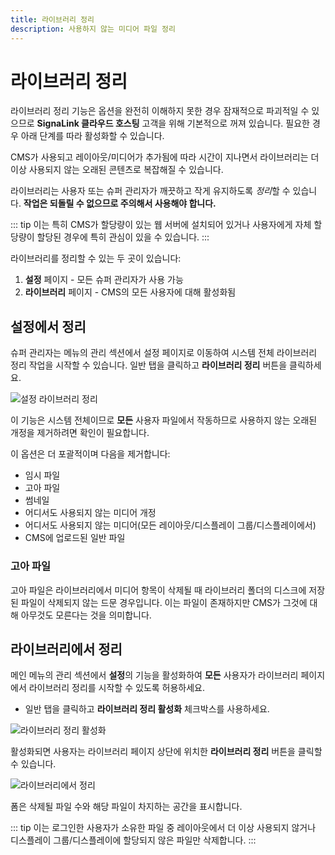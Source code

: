 ```yaml
---
title: 라이브러리 정리
description: 사용하지 않는 미디어 파일 정리
---
```


# 라이브러리 정리

라이브러리 정리 기능은 옵션을 완전히 이해하지 못한 경우 잠재적으로 파괴적일 수 있으므로 **SignaLink 클라우드 호스팅** 고객을 위해 기본적으로 꺼져 있습니다. 필요한 경우 아래 단계를 따라 활성화할 수 있습니다.

CMS가 사용되고 레이아웃/미디어가 추가됨에 따라 시간이 지나면서 라이브러리는 더 이상 사용되지 않는 오래된 콘텐츠로 복잡해질 수 있습니다.

라이브러리는 사용자 또는 슈퍼 관리자가 깨끗하고 작게 유지하도록 *정리*할 수 있습니다.
**작업은 되돌릴 수 없으므로 주의해서 사용해야 합니다.**

::: tip
이는 특히 CMS가 할당량이 있는 웹 서버에 설치되어 있거나 사용자에게 자체 할당량이 할당된 경우에 특히 관심이 있을 수 있습니다.
:::

라이브러리를 정리할 수 있는 두 곳이 있습니다:

1. **설정** 페이지 - 모든 슈퍼 관리자가 사용 가능
2. **라이브러리** 페이지 - CMS의 모든 사용자에 대해 활성화됨

## 설정에서 정리

슈퍼 관리자는 메뉴의 관리 섹션에서 설정 페이지로 이동하여 시스템 전체 라이브러리 정리 작업을 시작할 수 있습니다. 일반 탭을 클릭하고 **라이브러리 정리** 버튼을 클릭하세요.

![설정 라이브러리 정리](/img/media_settings_tidylibrary.png)

이 기능은 시스템 전체이므로 **모든** 사용자 파일에서 작동하므로 사용하지 않는 오래된 개정을 제거하려면 확인이 필요합니다.

이 옵션은 더 포괄적이며 다음을 제거합니다:

- 임시 파일
- 고아 파일
- 썸네일
- 어디서도 사용되지 않는 미디어 개정
- 어디서도 사용되지 않는 미디어(모든 레이아웃/디스플레이 그룹/디스플레이에서)
- CMS에 업로드된 일반 파일

### 고아 파일

고아 파일은 라이브러리에서 미디어 항목이 삭제될 때 라이브러리 폴더의 디스크에 저장된 파일이 삭제되지 않는 드문 경우입니다. 이는 파일이 존재하지만 CMS가 그것에 대해 아무것도 모른다는 것을 의미합니다.

## 라이브러리에서 정리

메인 메뉴의 관리 섹션에서 **설정**의 기능을 활성화하여 **모든** 사용자가 라이브러리 페이지에서 라이브러리 정리를 시작할 수 있도록 허용하세요.

- 일반 탭을 클릭하고 **라이브러리 정리 활성화** 체크박스를 사용하세요.

![라이브러리 정리 활성화](/img/media_settings_enable_librarytidy.png)

활성화되면 사용자는 라이브러리 페이지 상단에 위치한 **라이브러리 정리** 버튼을 클릭할 수 있습니다.

![라이브러리에서 정리](/img/media_library_tidylibrary.png)

폼은 삭제될 파일 수와 해당 파일이 차지하는 공간을 표시합니다.

::: tip
이는 로그인한 사용자가 소유한 파일 중 레이아웃에서 더 이상 사용되지 않거나 디스플레이 그룹/디스플레이에 할당되지 않은 파일만 삭제합니다.
::: 